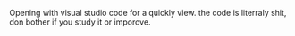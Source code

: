 Opening with visual studio code for a quickly view.
the code is literraly shit, don bother if you study it or imporove.
